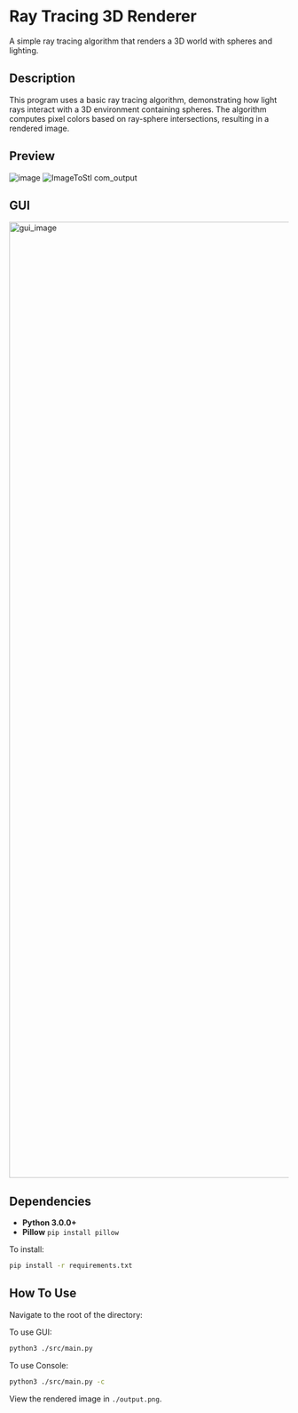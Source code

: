 # Ray Tracing 3D Renderer

A simple ray tracing algorithm that renders a 3D world with spheres and lighting.

## Description
This program uses a basic ray tracing algorithm, demonstrating how light rays interact with a 3D environment containing spheres. The algorithm computes pixel colors based on ray-sphere intersections, resulting in a rendered image.

## Preview
![image](https://github.com/user-attachments/assets/2ef9852a-04cf-40e0-8267-c63725ad2a09)
![ImageToStl com_output](https://github.com/user-attachments/assets/c6f5bd09-805a-4dad-bbfa-f4a9dd8ec567)

## GUI
<img width="1280" height="1720" alt="gui_image" src="https://github.com/user-attachments/assets/cd8f0bc0-0fb9-4940-8b8f-f010b1bf5b58" />



## Dependencies
- **Python 3.0.0+**
- **Pillow** `pip install pillow`

To install:
```bash
pip install -r requirements.txt
```

## How To Use
Navigate to the root of the directory:

To use GUI:
```bash
python3 ./src/main.py
```

To use Console:
```bash
python3 ./src/main.py -c
```

View the rendered image in `./output.png`.
